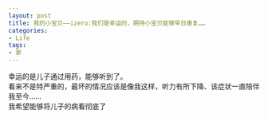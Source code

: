```yaml
---
layout: post
title: 我的小宝贝——izero:我们是幸运的，期待小宝贝能够早日康复……
categories:
- Life
tags:
- 家
---
```


幸运的是儿子通过用药，能够听到了。<br>
看来不是特严重的，最坏的情况应该是像我这样，听力有所下降、该症状一直陪伴我至今……<br>
我希望能够将儿子的病看彻底了<br>

